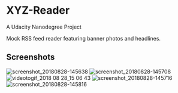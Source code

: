 # XYZ-Reader
A Udacity Nanodegree Project

Mock RSS feed reader featuring banner photos and headlines.

Screenshots
-
![screenshot_20180828-145638](https://user-images.githubusercontent.com/20029287/44715956-b919d000-aad6-11e8-8dd2-b448e9004514.jpg)
![screenshot_20180828-145708](https://user-images.githubusercontent.com/20029287/44715965-bcad5700-aad6-11e8-9dac-463a8da51661.jpg)
![videotogif_2018 08 28_15 06 43](https://user-images.githubusercontent.com/20029287/44715711-0f3a4380-aad6-11e8-9b5d-33789cf1618d.gif)
![screenshot_20180828-145716](https://user-images.githubusercontent.com/20029287/44715972-bf0fb100-aad6-11e8-9620-0d05ed54e790.jpg)
![screenshot_20180828-145816](https://user-images.githubusercontent.com/20029287/44715976-c2a33800-aad6-11e8-9aa7-47d717834e06.jpg)
